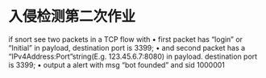 # 入侵检测第二次作业
if snort see two packets in a TCP flow with 
• first packet has “login” or “Initial” in payload, destination port is 3399;
• and second packet has a “IPv4Address:Port”string(E.g. 123.45.6.7:8080) in payload. destination port is 
3399;
• output a alert with msg “bot founded” and sid 1000001
